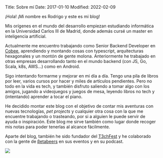 Title: Sobre mí
Date: 2017-01-10
Modified: 2022-02-09

¡Hola! ¡Mi nombre es Rodrigo y este es mi blog!

Mis orígenes en el mundo del desarrollo empiezan estudiando informática en la Universidad Carlos III de Madrid, donde además cursé un master en inteligencia artificial.

Actualmente me encuentro trabajando como Senior Backend Developer en [Cobee](https://cobee.io/), aprendiendo y montando cosas con typescript, arquitecturas hexagonales y un montón de gente molona. Anteriormente he trabajado en otras empresas desarrollando tanto en el mundo backend (con JS, Go, Scala, k8s, AWS...) como en Android.

Sigo intentando formarme y mejorar en mi día a día. Tengo una pila de libros por leer, varios cursos por hacer y miles de artículos pendientes. Pero no todo en la vida es tech, y también disfruto saliendo a tomar algo con los amigos, jugando a videojuegos y juegos de mesa, leyendo libros no tech y (intentando) aprender a tocar el piano.

He decidido montar este blog con el objetivo de contar mis aventuras con nuevas tecnologías, *pet projects* y cualquier otra cosa con la que me encuentre trabajando o trasteando, por si a alguien le puede servir de ayuda o inspiración. Este blog me sirve también como lugar donde recoger mis notas para poder tenerlas al alcance fácilmente.

Aparte del blog, también he sido fundador del [T3chFest](https://t3chfest.uc3m.es) y he colaborado con la gente de [βetabeers](https://betabeers.com/) en sus eventos y en su podcast.

<img style="display: block; margin-left: auto; margin-right: auto" src="http://i.giphy.com/OkMQ3AnbmkE5a.gif">
